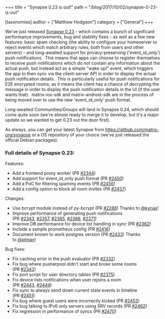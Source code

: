 +++
title = "Synapse 0.23 is out!"
path = "/blog/2017/10/02/synapse-0-23-is-out"

[taxonomies]
author = ["Matthew Hodgson"]
category = ["General"]
+++

We've just released <a href="https://github.com/matrix-org/synapse/releases/tag/v0.23.0">Synapse 0.23</a> - which contains a bunch of significant performance improvements, bug and stability fixes - as well as a few new features: basic spam checking (the ability to configure your homeserver to reject events which match arbitrary rules, both from users and other servers) - and long-awaited support for privacy-preserving ('event_id_only') push notifications.  This means that apps can choose to register themselves to receive push notifications which do *not* contain any information about the actual push, but instead act as a simple "wake up!" event, which triggers the app to then sync via the client-server API in order to display the actual push notification details.  This is particularly useful for push notifications for E2E encrypted rooms, as it means the client has a chance of decrypting the message in order to display the push notification details in the UI (if the user wants that).  matrix-ios-sdk and matrix-android-sdk are in the process of being moved over to use the new 'event_id_only' push format.

Long-awaited Communities/Groups will land in Synapse 0.24, which should come quite soon (we're almost ready to merge it to develop, but it's a major update so we wanted to get 0.23 out the door first).

As always, you can get your latest Synapse from <a href="https://github.com/matrix-org/synapse">https://github.com/matrix-org/synapse</a> or a OS repository of your choice (we've just released the official Debian packages).

### Full details of Synapse 0.23:

Features:
<ul>
 	<li>Add a frontend proxy worker (PR <a class="issue-link js-issue-link" href="https://github.com/matrix-org/synapse/pull/2344" data-error-text="Failed to load issue title" data-id="241327229" data-permission-text="Issue title is private" data-url="https://github.com/matrix-org/synapse/issues/2344">#2344</a>)</li>
 	<li>Add support for event_id_only push format (PR <a class="issue-link js-issue-link" href="https://github.com/matrix-org/synapse/pull/2450" data-error-text="Failed to load issue title" data-id="258504959" data-permission-text="Issue title is private" data-url="https://github.com/matrix-org/synapse/issues/2450">#2450</a>)</li>
 	<li>Add a PoC for filtering spammy events (PR <a class="issue-link js-issue-link" href="https://github.com/matrix-org/synapse/pull/2456" data-error-text="Failed to load issue title" data-id="258768438" data-permission-text="Issue title is private" data-url="https://github.com/matrix-org/synapse/issues/2456">#2456</a>)</li>
 	<li>Add a config option to block all room invites (PR <a class="issue-link js-issue-link" href="https://github.com/matrix-org/synapse/pull/2457" data-error-text="Failed to load issue title" data-id="258801420" data-permission-text="Issue title is private" data-url="https://github.com/matrix-org/synapse/issues/2457">#2457</a>)</li>
</ul>
Changes:
<ul>
 	<li>Use bcrypt module instead of py-bcrypt (PR <a class="issue-link js-issue-link" href="https://github.com/matrix-org/synapse/pull/2288" data-error-text="Failed to load issue title" data-id="236667408" data-permission-text="Issue title is private" data-url="https://github.com/matrix-org/synapse/issues/2288">#2288</a>) Thanks to <a class="user-mention" href="https://github.com/kyrias">@kyrias</a>!</li>
 	<li>Improve performance of generating push notifications (PR <a class="issue-link js-issue-link" href="https://github.com/matrix-org/synapse/pull/2343" data-error-text="Failed to load issue title" data-id="241258390" data-permission-text="Issue title is private" data-url="https://github.com/matrix-org/synapse/issues/2343">#2343</a>, <a class="issue-link js-issue-link" href="https://github.com/matrix-org/synapse/pull/2357" data-error-text="Failed to load issue title" data-id="241976794" data-permission-text="Issue title is private" data-url="https://github.com/matrix-org/synapse/issues/2357">#2357</a>, <a class="issue-link js-issue-link" href="https://github.com/matrix-org/synapse/pull/2365" data-error-text="Failed to load issue title" data-id="242655038" data-permission-text="Issue title is private" data-url="https://github.com/matrix-org/synapse/issues/2365">#2365</a>,
<a class="issue-link js-issue-link" href="https://github.com/matrix-org/synapse/pull/2366" data-error-text="Failed to load issue title" data-id="242658178" data-permission-text="Issue title is private" data-url="https://github.com/matrix-org/synapse/issues/2366">#2366</a>, <a class="issue-link js-issue-link" href="https://github.com/matrix-org/synapse/pull/2371" data-error-text="Failed to load issue title" data-id="243026516" data-permission-text="Issue title is private" data-url="https://github.com/matrix-org/synapse/issues/2371">#2371</a>)</li>
 	<li>Improve DB performance for device list handling in sync (PR <a class="issue-link js-issue-link" href="https://github.com/matrix-org/synapse/pull/2362" data-error-text="Failed to load issue title" data-id="242317186" data-permission-text="Issue title is private" data-url="https://github.com/matrix-org/synapse/issues/2362">#2362</a>)</li>
 	<li>Include a sample prometheus config (PR <a class="issue-link js-issue-link" href="https://github.com/matrix-org/synapse/pull/2416" data-error-text="Failed to load issue title" data-id="250649035" data-permission-text="Issue title is private" data-url="https://github.com/matrix-org/synapse/issues/2416">#2416</a>)</li>
 	<li>Document known to work postgres version (PR <a class="issue-link js-issue-link" href="https://github.com/matrix-org/synapse/pull/2433" data-error-text="Failed to load issue title" data-id="254647605" data-permission-text="Issue title is private" data-url="https://github.com/matrix-org/synapse/issues/2433">#2433</a>) Thanks to <a class="user-mention" href="https://github.com/ptman">@ptman</a>!</li>
</ul>
Bug fixes:
<ul>
 	<li>Fix caching error in the push evaluator (PR <a class="issue-link js-issue-link" href="https://github.com/matrix-org/synapse/pull/2332" data-error-text="Failed to load issue title" data-id="240510018" data-permission-text="Issue title is private" data-url="https://github.com/matrix-org/synapse/issues/2332">#2332</a>)</li>
 	<li>Fix bug where pusherpool didn't start and broke some rooms (PR <a class="issue-link js-issue-link" href="https://github.com/matrix-org/synapse/pull/2342" data-error-text="Failed to load issue title" data-id="241022132" data-permission-text="Issue title is private" data-url="https://github.com/matrix-org/synapse/issues/2342">#2342</a>)</li>
 	<li>Fix port script for user directory tables (PR <a class="issue-link js-issue-link" href="https://github.com/matrix-org/synapse/pull/2375" data-error-text="Failed to load issue title" data-id="244304452" data-permission-text="Issue title is private" data-url="https://github.com/matrix-org/synapse/issues/2375">#2375</a>)</li>
 	<li>Fix device lists notifications when user rejoins a room (PR <a class="issue-link js-issue-link" title="Send down device list change notif when member leaves/rejoins room" href="https://github.com/matrix-org/synapse/pull/2443" data-error-text="Failed to load issue title" data-id="255950357" data-permission-text="Issue title is private">#2443</a>, <a class="issue-link js-issue-link" href="https://github.com/matrix-org/synapse/pull/2449" data-error-text="Failed to load issue title" data-id="258504140" data-permission-text="Issue title is private" data-url="https://github.com/matrix-org/synapse/issues/2449">#2449</a>)</li>
 	<li>Fix sync to always send down current state events in timeline (PR <a class="issue-link js-issue-link" title="Don't filter out current state events from timeline" href="https://github.com/matrix-org/synapse/pull/2451" data-error-text="Failed to load issue title" data-id="258537401" data-permission-text="Issue title is private">#2451</a>)</li>
 	<li>Fix bug where guest users were incorrectly kicked (PR <a class="issue-link js-issue-link" title="Fix overzealous kicking of guest users" href="https://github.com/matrix-org/synapse/pull/2453" data-error-text="Failed to load issue title" data-id="258560872" data-permission-text="Issue title is private">#2453</a>)</li>
 	<li>Fix bug talking to IPv6 only servers using SRV records (PR <a class="issue-link js-issue-link" href="https://github.com/matrix-org/synapse/pull/2462" data-error-text="Failed to load issue title" data-id="259840408" data-permission-text="Issue title is private" data-url="https://github.com/matrix-org/synapse/issues/2462">#2462</a>)</li>
 	<li>Fix regression in performance of syncs (PR <a class="issue-link js-issue-link" title="Refactor to speed up incremental syncs" href="https://github.com/matrix-org/synapse/pull/2470" data-error-text="Failed to load issue title" data-id="260340514" data-permission-text="Issue title is private">#2470</a>)</li>
</ul>

